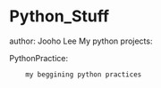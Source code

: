 # Python_Stuff
author: Jooho Lee
My python projects:

PythonPractice:

        my beggining python practices
